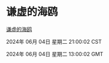 # 谦虚的海鸥
[谦虚的海鸥](http://219.139.196.120:56308/qxdho/course/base/hotlink/index.php)

2024年 06月 04日 星期二 21:00:02 CST

2024年 06月 04日 星期二 13:00:02 GMT
